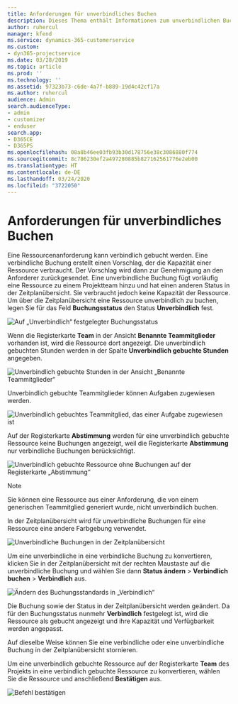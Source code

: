 ```yaml
---
title: Anforderungen für unverbindliches Buchen
description: Dieses Thema enthält Informationen zum unverbindlichen Buchen von Ressourcenanforderungen.
author: ruhercul
manager: kfend
ms.service: dynamics-365-customerservice
ms.custom:
- dyn365-projectservice
ms.date: 03/28/2019
ms.topic: article
ms.prod: ''
ms.technology: ''
ms.assetid: 97323b73-c6de-4a7f-b889-19d4c42cf17a
ms.author: ruhercul
audience: Admin
search.audienceType:
- admin
- customizer
- enduser
search.app:
- D365CE
- D365PS
ms.openlocfilehash: 08a8b46ee03fb93b30d178756e38c3086880f774
ms.sourcegitcommit: 8c786230ef2a497280885b827162561776e2eb00
ms.translationtype: HT
ms.contentlocale: de-DE
ms.lasthandoff: 03/24/2020
ms.locfileid: "3722050"
---
```

# <a name="soft-book-requirements"></a>Anforderungen für unverbindliches Buchen

Eine Ressourcenanforderung kann verbindlich gebucht werden. Eine verbindliche Buchung erstellt einen Vorschlag, der die Kapazität einer Ressource verbraucht. Der Vorschlag wird dann zur Genehmigung an den Anforderer zurückgesendet. Eine unverbindliche Buchung fügt vorläufig eine Ressource zu einem Projektteam hinzu und hat einen anderen Status in der Zeitplanübersicht. Sie verbraucht jedoch keine Kapazität der Ressource. Um über die Zeitplanübersicht eine Ressource unverbindlich zu buchen, legen Sie für das Feld **Buchungsstatus** den Status **Unverbindlich** fest.

![Auf „Unverbindlich“ festgelegter Buchungsstatus](media/Resource-Management-image77.png)

Wenn die Registerkarte **Team** in der Ansicht **Benannte Teammitglieder** vorhanden ist, wird die Ressource dort angezeigt. Die unverbindlich gebuchten Stunden werden in der Spalte **Unverbindlich gebuchte Stunden** angegeben.

![Unverbindlich gebuchte Stunden in der Ansicht „Benannte Teammitglieder“](media/Resource-Management-image78.png)

Unverbindlich gebuchte Teammitglieder können Aufgaben zugewiesen werden.

![Unverbindlich gebuchtes Teammitglied, das einer Aufgabe zugewiesen ist](media/Resource-Management-image79.png)

Auf der Registerkarte **Abstimmung** werden für eine unverbindlich gebuchte Ressource keine Buchungen angezeigt, weil die Registerkarte **Abstimmung** nur verbindliche Buchungen berücksichtigt.

![Unverbindlich gebuchte Ressource ohne Buchungen auf der Registerkarte „Abstimmung“](media/Resource-Management-image80.png)

> [!NOTE]
> Sie können eine Ressource aus einer Anforderung, die von einem generischen Teammitglied generiert wurde, nicht unverbindlich buchen.

In der Zeitplanübersicht wird für unverbindliche Buchungen für eine Ressource eine andere Farbgebung verwendet.

![Unverbindliche Buchungen in der Zeitplanübersicht](media/Resource-Management-image81.png)

Um eine unverbindliche in eine verbindliche Buchung zu konvertieren, klicken Sie in der Zeitplanübersicht mit der rechten Maustaste auf die unverbindliche Buchung und wählen Sie dann **Status ändern** \> **Verbindlich buchen** \> **Verbindlich** aus.

![Ändern des Buchungsstandards in „Verbindlich“](media/Resource-Management-image82.png)

Die Buchung sowie der Status in der Zeitplanübersicht werden geändert. Da für den Buchungsstatus nunmehr **Verbindlich** festgelegt ist, wird die Ressource als gebucht angezeigt und ihre Kapazität und Verfügbarkeit werden angepasst.

Auf dieselbe Weise können Sie eine verbindliche oder eine unverbindliche Buchung in der Zeitplanübersicht stornieren.

Um eine unverbindlich gebuchte Ressource auf der Registerkarte **Team** des Projekts in eine verbindlich gebuchte Ressource zu konvertieren, wählen Sie die Ressource und anschließend **Bestätigen** aus.

![Befehl bestätigen](media/Resource-Management-image83.png)
